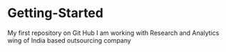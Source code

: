 # Getting-Started
My first repository on Git Hub
I am working with Research and Analytics wing of India based outsourcing company
